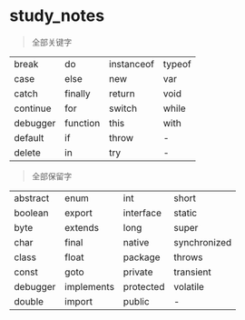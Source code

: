 # study_notes

> 全部关键字

<table>
  <tr>
    <td>break</td>
    <td>do</td>
    <td>instanceof</td>
    <td>typeof</td>
  </tr>
  <tr>
    <td>case</td>
    <td>else</td>
    <td>new</td>
    <td>var</td>
  </tr>
  <tr>
    <td>catch</td>
    <td>finally</td>
    <td>return</td>
    <td>void</td>
  </tr>
  <tr>
    <td>continue</td>
    <td>for</td>
    <td>switch</td>
    <td>while</td>
  </tr>
  <tr>
    <td>debugger</td>
    <td>function</td>
    <td>this</td>
    <td>with</td>
  </tr>
  <tr>
    <td>default</td>
    <td>if</td>
    <td>throw</td>
    <td>-</td>
  </tr>
  <tr>
    <td>delete</td>
    <td>in</td>
    <td>try</td>
    <td>-</td>
  </tr>
</table>

> 全部保留字

<table>
  <tr>
    <td>abstract</td>
    <td>enum</td>
    <td>int</td>
    <td>short</td>
  </tr>
  <tr>
    <td>boolean</td>
    <td>export</td>
    <td>interface</td>
    <td>static</td>
  </tr>
  <tr>
    <td>byte</td>
    <td>extends</td>
    <td>long</td>
    <td>super</td>
  </tr>
  <tr>
    <td>char</td>
    <td>final</td>
    <td>native</td>
    <td>synchronized</td>
  </tr>
  <tr>
    <td>class</td>
    <td>float</td>
    <td>package</td>
    <td>throws</td>
  </tr>
  <tr>
    <td>const</td>
    <td>goto</td>
    <td>private</td>
    <td>transient</td>
  </tr>
  <tr>
    <td>debugger</td>
    <td>implements</td>
    <td>protected</td>
    <td>volatile</td>
  </tr>
  <tr>
    <td>double</td>
    <td>import</td>
    <td>public</td>
    <td>-</td>
  </tr>
</table>
